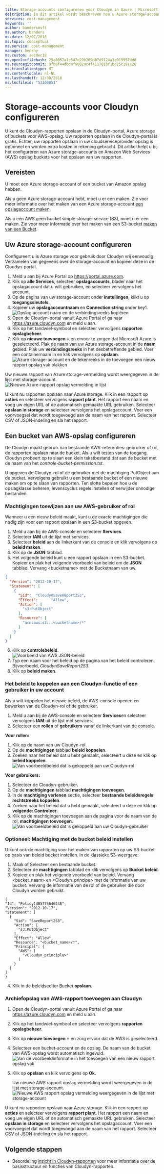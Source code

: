 ```yaml
---
title: Storage-accounts configureren voor Cloudyn in Azure | Microsoft Docs
description: In dit artikel wordt beschreven hoe u Azure storage-accounts en AWS opslag buckets voor Cloudyn configureren.
services: cost-management
keywords: ''
author: bandersmsft
ms.author: banders
ms.date: 12/07/2018
ms.topic: conceptual
ms.service: cost-management
manager: benshy
ms.custom: secdec18
ms.openlocfilehash: 25a8057a1c547e29b209d87d9124a3e019957dd8
ms.sourcegitcommit: 9fb6f44dbdaf9002ac4f411781bf1bd25c191e26
ms.translationtype: MT
ms.contentlocale: nl-NL
ms.lasthandoff: 12/08/2018
ms.locfileid: "53100851"
---
```

# <a name="configure-storage-accounts-for-cloudyn"></a>Storage-accounts voor Cloudyn configureren

<!--- intent: As a Cloudyn user, I want to configure Cloudyn to use my cloud service provider storage account to store my reports. -->

U kunt de Cloudyn-rapporten opslaan in de Cloudyn-portal, Azure storage of buckets voor AWS-opslag. Uw rapporten opslaan in de Cloudyn-portal is gratis. Echter, uw rapporten opslaan in uw cloudserviceprovider opslag is optioneel en worden extra kosten in rekening gebracht. Dit artikel helpt u bij het configureren van Azure storage-accounts en Amazon Web Services (AWS) opslag buckets voor het opslaan van uw rapporten.

## <a name="prerequisites"></a>Vereisten

U moet een Azure storage-account of een bucket van Amazon opslag hebben.

Als u geen Azure storage-account hebt, moet u er een maken. Zie voor meer informatie over het maken van een Azure storage-account [een opslagaccount maken](../storage/common/storage-quickstart-create-account.md).

Als u een AWS geen bucket simple storage-service (S3), moet u er een maken. Zie voor meer informatie over het maken van een S3-bucket [maken van een Bucket](https://docs.aws.amazon.com/AmazonS3/latest/gsg/CreatingABucket.html).

## <a name="configure-your-azure-storage-account"></a>Uw Azure storage-account configureren

Configureert u is Azure storage voor gebruik door Cloudyn vrij eenvoudig. Verzamelen van gegevens over de storage-account en kopieer deze in de Cloudyn-portal.

1. Meld u aan bij Azure Portal op https://portal.azure.com.
2. Klik op **alle Services**, selecteer **opslagaccounts**, blader naar het opslagaccount dat u wilt gebruiken, en selecteer vervolgens het account.
3. Op de pagina van uw storage-account onder **instellingen**, klikt u op **toegangssleutels**.
4. Kopieer uw **opslagaccountnaam** en **Connection string** onder key1.  
![Opslag account naam en de verbindingsreeks kopiëren](./media/storage-accounts/azure-storage-access-keys.png)  
5. Open de Cloudyn-portal vanuit Azure Portal of ga naar https://azure.cloudyn.com en meld u aan.
6. Klik op het tandwiel-symbool en selecteer vervolgens **rapporten opslagbeheer**.
7. Klik op **nieuwe toevoegen +** en ervoor te zorgen dat Microsoft Azure is geselecteerd. Plak de naam van uw Azure storage-account in de **naam** gebied. Plak uw **verbindingsreeks** in het desbetreffende gebied. Voer een containernaam in en klik vervolgens op **opslaan**.  
![Azure storage-account en de tekenreeks in de toevoegen een nieuw rapport opslag vak plakken](./media/storage-accounts/azure-cloudyn-storage.png)

  Uw nieuwe rapport van Azure storage-vermelding wordt weergegeven in de lijst met storage-account.  
    ![Nieuwe Azure-rapport opslag vermelding in lijst](./media/storage-accounts/azure-storage-entry.png)


U kunt nu rapporten opslaan naar Azure storage. Klik in een rapport op **acties** en selecteer vervolgens **rapport plant**. Het rapport een naam en voeg uw eigen URL of de automatisch gemaakte URL gebruiken. Selecteer **opslaan in storage** en selecteer vervolgens het opslagaccount. Voer een voorvoegsel dat wordt toegevoegd aan de naam van het rapport. Selecteer CSV of JSON-indeling en sla het rapport.

## <a name="configure-an-aws-storage-bucket"></a>Een bucket van AWS-opslag configureren

De Cloudyn maakt gebruik van bestaande AWS-referenties: gebruiker of rol, de rapporten opslaan naar de bucket. Als u wilt testen van de toegang, Cloudyn probeert op te slaan een klein tekstbestand dat aan de bucket met de naam van het _controle-bucket-permission.txt_.

U opgeven de Cloudyn-rol of de gebruiker met de machtiging PutObject aan de bucket. Vervolgens gebruikt u een bestaande bucket of een nieuwe maken om op te slaan van rapporten. Ten slotte bepalen hoe u de opslagklasse beheren, levenscyclus regels instellen of verwijder onnodige bestanden.

###  <a name="assign-permissions-to-your-aws-user-or-role"></a>Machtigingen toewijzen aan uw AWS-gebruiker of rol

Wanneer u een nieuw beleid maakt, kunt u de exacte machtigingen die nodig zijn voor een rapport opslaan in een S3-bucket opgeven.

1. Meld u aan bij de AWS-console en selecteer **Services**.
2. Selecteer **IAM** uit de lijst met services.
3. Selecteer **beleid** aan de linkerkant van de console en klik vervolgens op **beleid maken**.
4. Klik op de **JSON** tabblad.
5. Het volgende beleid kunt u een rapport opslaan in een S3-bucket. Kopieer en plak het volgende voorbeeld van beleid om de **JSON** tabblad. Vervang &lt;bucketname&gt; met de Bucketnaam van uw.

  ```json
{
    "Version": "2012-10-17",
    "Statement": [
      {
        "Sid":  "CloudynSaveReport2S3",
        "Effect":      "Allow",
        "Action": [
          "s3:PutObject"
        ],
        "Resource": [
          "arn:aws:s3:::<bucketname>/*"
        ]
      }
    ]
}
```

6. Klik op **controlebeleid**.  
    ![Voorbeeld van AWS JSON-beleid](./media/storage-accounts/aws-policy.png)  
7. Typ een naam voor het beleid op de pagina van het beleid controleren. Bijvoorbeeld, _CloudynSaveReport2S3_.
8. Klik op **beleid maken**.

### <a name="attach-the-policy-to-a-cloudyn-role-or-user-in-your-account"></a>Het beleid te koppelen aan een Cloudyn-functie of een gebruiker in uw account

Als u wilt koppelen het nieuwe beleid, de AWS-console openen en bewerken van de Cloudyn-rol of de gebruiker.

1. Meld u aan bij de AWS-console en selecteer **Services**en selecteer vervolgens **IAM** uit de lijst met services.
2. Selecteer een **rollen** of **gebruikers** vanaf de linkerkant van de console.

**Voor rollen:**

  1. Klik op de naam van uw Cloudyn-rol.
  2. Op de **machtigingen** tabblad **beleid koppelen**.
  3. Zoeken naar het beleid dat u hebt gemaakt, selecteert u deze en klik op **beleid koppelen**.
    ![Van voorbeeldbeleid dat is gekoppeld aan uw Cloudyn-rol](./media/storage-accounts/aws-attach-policy-role.png)

**Voor gebruikers:**

1. Selecteer de Cloudyn-gebruiker.
2. Op de **machtigingen** tabblad **machtigingen toevoegen**.
3. In de **machtiging verlenen** sectie, selecteer **bestaande beleidsregels rechtstreeks koppelen**.
4. Zoeken naar het beleid dat u hebt gemaakt, selecteert u deze en klik op **volgende: Controleer**.
5. Klik op de machtigingen toevoegen aan de pagina voor de naam van de rol, **machtigingen toevoegen**.  
    ![Van voorbeeldbeleid dat is gekoppeld aan uw Cloudyn-gebruiker](./media/storage-accounts/aws-attach-policy-user.png)


### <a name="optional-set-permission-with-bucket-policy"></a>Optioneel: Machtiging met de bucket beleid instellen

U kunt ook de machtiging voor het maken van rapporten op uw S3-bucket op basis van beleid bucket instellen. In de klassieke S3-weergave:

1. Maak of Selecteer een bestaande bucket.
2. Selecteer de **machtigingen** tabblad en klik vervolgens op **Bucket beleid**.
3. Kopieer en plak het volgende voorbeeld van beleid. Vervang &lt;bucket\_naam&gt; en &lt;Cloudyn\_principe&gt; met de informatie van uw bucket. Vervang de informatie van de rol of de gebruiker die door Cloudyn worden gebruikt.

  ```
{
  "Id": "Policy1485775646248",
  "Version": "2012-10-17",
  "Statement": [
    {
      "Sid": "SaveReport2S3",
      "Action": [
        "s3:PutObject"
      ],
      "Effect": "Allow",
      "Resource": "<bucket_name>/*",
      "Principal": {
        "AWS": [
          "<Cloudyn_principle>"
        ]
      }
    }
  ]
}
```

4. Klik in de beleidseditor Bucket **opslaan**.

### <a name="add-aws-report-storage-to-cloudyn"></a>Archiefopslag van AWS-rapport toevoegen aan Cloudyn

1. Open de Cloudyn-portal vanuit Azure Portal of ga naar https://azure.cloudyn.com en meld u aan.
2. Klik op het tandwiel-symbool en selecteer vervolgens **rapporten opslagbeheer**.
3. Klik op **nieuwe toevoegen +** en zorg ervoor dat de AWS is geselecteerd.
4. Selecteer een bucket-account en de opslag. De naam van de bucket van AWS-opslag wordt automatisch ingevuld.  
    ![Van de voorbeeldinformatie in het toevoegen van een nieuw rapport opslag vak](./media/storage-accounts/aws-cloudyn-storage.png)  
5. Klik op **opslaan** en klik vervolgens op **Ok**.

    Uw nieuwe AWS rapport opslag vermelding wordt weergegeven in de lijst met storage-account.  
    ![Nieuwe AWS rapport opslag vermelding weergegeven in de lijst met storage-account](./media/storage-accounts/aws-storage-entry.png)


U kunt nu rapporten opslaan naar Azure storage. Klik in een rapport op **acties** en selecteer vervolgens **rapport plant**. Het rapport een naam en voeg uw eigen URL of de automatisch gemaakte URL gebruiken. Selecteer **opslaan in storage** en selecteer vervolgens het opslagaccount. Voer een voorvoegsel dat wordt toegevoegd aan de naam van het rapport. Selecteer CSV of JSON-indeling en sla het rapport.

## <a name="next-steps"></a>Volgende stappen

- Beoordeling [inzicht in Cloudyn-rapporten](understanding-cost-reports.md) voor meer informatie over de basisstructuur en functies van Cloudyn-rapporten.
